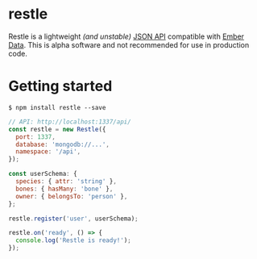 restle
======

Restle is a lightweight *(and unstable)* [JSON API](http://jsonapi.org) compatible with [Ember Data](http://emberjs.com/api/data/). This is alpha software and not recommended for use in
production code.

Getting started
====


```
$ npm install restle --save
```

```javascript
// API: http://localhost:1337/api/
const restle = new Restle({
  port: 1337,
  database: 'mongodb://...',
  namespace: '/api',
});

const userSchema: {
  species: { attr: 'string' },
  bones: { hasMany: 'bone' },
  owner: { belongsTo: 'person' },
};

restle.register('user', userSchema);

restle.on('ready', () => {
  console.log('Restle is ready!');
});
```
